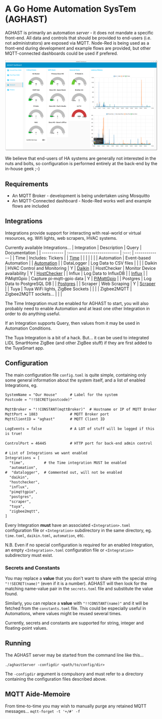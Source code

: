 # A Go Home Automation SysTem (AGHAST)

AGHAST is primarily an automation _server_ - it does not mandate a specific front-end.
All data and controls that should be provided to end-users (i.e. not administrators) are exposed via MQTT.
Node-Red is being used as a front-end during development and example flows are provided, but other MQTT-connected dashboards could be used if prefered.

![](examples/node-red/Screenshots/Network-0.0.0.png)

We believe that end-users of HA systems are generally not interested in the nuts and bolts, so configuration is performed entirely at the back-end by the in-house geek ;-)

## Requirements

* An MQTT Broker - development is being undertaken using Mosquitto
* An MQTT-Connected dashboard - Node-Red works well and example flows are included

## Integrations
Integrations provide support for interacting with real-world or virtual resources, eg. Wifi lights, web scrapers, HVAC systems.

Currently available Integrations...
| Integration | Description                  | Query | Documentation |
| ----------- | :--------------------------  | :---: | ------------- |
| Time        | Includes: Tickers            |       | [Time](docs/Time.md) |
|             |                              |       |                     |
| Automation  | Event-based Automation       |       | [Automation](docs/Automation.md) |
| DataLogger  | Log Data to CSV files        |       | [](docs/) |
| Daikin      | HVAC Control and Monitoring  |   Y   | [Daikin](docs/Daikin.md) |
| HostChecker | Monitor Device availability  |   Y   | [HostChecker](docs/HostChecker.md) |
| Influx      | Log Data to InfluxDB         |       | [Influx](docs/Influx.md) |
| PiMqttGpio  | Capture pi-mqtt-gpio data    |   Y   | [PiMqttGpio](docs/PiMqttGpio.md) |
| Postgres    | Log Data to PostgreSQL DB    |       | [Postgres](docs/Postgres.md) |
| Scraper     | Web Scraping                 |   Y   | [Scraper](docs/Scraper.md) |
| Tuya        | Tuya WiFi lights, ZigBee Sockets |   | [](docs/) |
| Zigbee2MQTT | Zigbee2MQTT sockets...       |       | [](docs/) |

The Time Integration must be enabled for AGHAST to start, you will also probably need to
enable Automation and at least one other Integration in order to do anything useful.

If an Integration supports Query, then values from it may be used in Automation Conditions.

The Tuya Integration is a bit of a hack.  But... it can be used to integrated LIDL SmartHome ZigBee 
(and other ZigBee stuff) if they are first added to the TuyaSmart app.

## Configuration

The main configuration file `config.toml` is quite simple, containing only some general information about the system itself, and a list of enabled Integrations, eg.
```
SystemName = "Our House"      # Label for the system
Postcode = "!!SECRET(postcode)"

MqttBroker = "!!CONSTANT(mqttBroker)"  # Hostname or IP of MQTT Broker
MqttPort = 1883               # MQTT Broker port
MqttClientID = "aghast"       # MQTT Client ID

LogEvents = false             # A LOT of stuff will be logged if this is true!

ControlPort = 46445           # HTTP port for back-end admin control

# List of Integrations we want enabled
Integrations = [
  "time",         # the Time integration MUST be enabled
  "automation",
#  "datalogger",  # Commented out, will not be enabled
  "daikin",
  "hostchecker",
  "influx",
  "pimqttgpio",
  "postgres",
  "scraper",
  "tuya",
  "zigbee2mqtt",
]
```
Every Integration **must** have an associated `<Integration>.toml` configuration file or `<Integration>` subdirectory in the same directory,
eg. `time.toml`, `daikin.toml`, `automation`, etc.

N.B. Even if no special configuration is required for an enabled Integration, an empty `<Integration>.toml` configuration file or `<Integration>` subdirectory must exist.

### Secrets and Constants

You may replace a **value** that you don't want to share with the special string `"!!SECRET(name)"` (even if it is a number).
AGHAST will then look for the matching name-value pair in the `secrets.toml` file and substitute the value found.

Similarly, you can replace a **value** with `"!!CONSTANT(name)"` and it will be fetched from the `constants.toml` file.
This could be especially useful in Automations, where values might be reused several times.

Currently, secrets and constants are supported for string, integer and floating-point values.

## Running

The AGHAST server may be started from the command line like this...

`./aghastServer -configdir <path/to/config/dir>`

The `-configdir` argument is compulsory and must refer to a directory containing the configuration files described above.

## MQTT Aide-Memoire
From time-to-time you may wish to manually purge any retained MQTT messages...
`mqtt-forget -t '+/#' -f`
